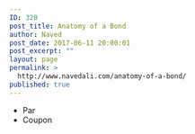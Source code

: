 ```yaml
---
ID: 320
post_title: Anatomy of a Bond
author: Naved
post_date: 2017-06-11 20:00:01
post_excerpt: ""
layout: page
permalink: >
  http://www.navedali.com/anatomy-of-a-bond/
published: true
---
```

<ul>
 	<li>Par</li>
 	<li>Coupon</li>
</ul>